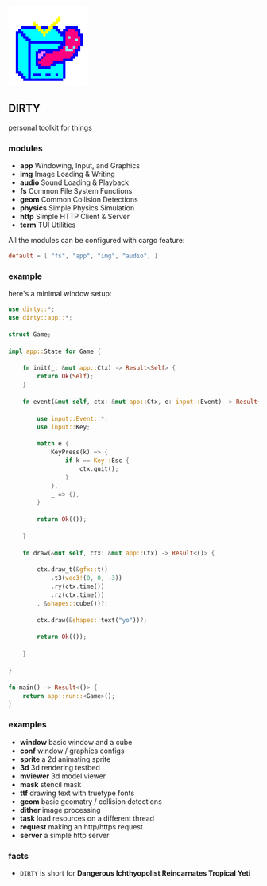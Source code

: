 ![icon](icon.png)

## DIRTY
personal toolkit for things

### modules
- **app** Windowing, Input, and Graphics
- **img** Image Loading & Writing
- **audio** Sound Loading & Playback
- **fs** Common File System Functions
- **geom** Common Collision Detections
- **physics** Simple Physics Simulation
- **http** Simple HTTP Client & Server
- **term** TUI Utilities

All the modules can be configured with cargo feature:

```toml
default = [ "fs", "app", "img", "audio", ]
```

### example
here's a minimal window setup:

```rust
use dirty::*;
use dirty::app::*;

struct Game;

impl app::State for Game {

	fn init(_: &mut app::Ctx) -> Result<Self> {
		return Ok(Self);
	}

	fn event(&mut self, ctx: &mut app::Ctx, e: input::Event) -> Result<()> {

		use input::Event::*;
		use input::Key;

		match e {
			KeyPress(k) => {
				if k == Key::Esc {
					ctx.quit();
				}
			},
			_ => {},
		}

		return Ok(());

	}

	fn draw(&mut self, ctx: &mut app::Ctx) -> Result<()> {

		ctx.draw_t(&gfx::t()
			.t3(vec3!(0, 0, -3))
			.ry(ctx.time())
			.rz(ctx.time())
		, &shapes::cube())?;

		ctx.draw(&shapes::text("yo"))?;

		return Ok(());

	}

}

fn main() -> Result<()> {
	return app::run::<Game>();
}

```

### examples

- **window** basic window and a cube
- **conf** window / graphics configs
- **sprite** a 2d animating sprite
- **3d** 3d rendering testbed
- **mviewer** 3d model viewer
- **mask** stencil mask
- **ttf** drawing text with truetype fonts
- **geom** basic geomatry / collision detections
- **dither** image processing
- **task** load resources on a different thread
- **request** making an http/https request
- **server** a simple http server

### facts
- `DIRTY` is short for **Dangerous Ichthyopolist Reincarnates Tropical Yeti**

